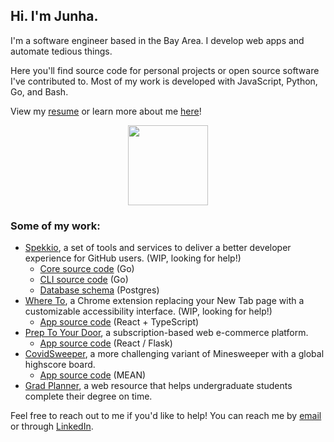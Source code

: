 ## Hi. I'm Junha.

I'm a software engineer based in the Bay Area. I develop web apps and automate tedious things.

Here you'll find source code for personal projects or open source software I've contributed to. Most of my work is developed with JavaScript, Python, Go, and Bash.

View my [resume](https://park-junha.github.io/Resume/) or learn more about me [here](https://junha.dev)!

<p align="center">
  <img width="128" src="https://github.com/park-junha/park-junha/blob/master/nu.gif">
</p>

### Some of my work:
- [Spekkio](https://github.com/spekkio-bot), a set of tools and services to deliver a better developer experience for GitHub users. (WIP, looking for help!)
  - [Core source code](https://github.com/spekkio-bot/spekkio) (Go)
  - [CLI source code](https://github.com/spekkio-bot/spekkio-cli) (Go)
  - [Database schema](https://github.com/spekkio-bot/spekkio-dbschema) (Postgres)
- [Where To](https://chrome.google.com/webstore/detail/where-to/kdhcodpjaffhbbphkahnkbllddjihima), a Chrome extension replacing your New Tab page with a customizable accessibility interface. (WIP, looking for help!)
  - [App source code](https://github.com/park-junha/WhereTo) (React + TypeScript)
- [Prep To Your Door](https://preptoyourdoor.netlify.app), a subscription-based web e-commerce platform.
  - [App source code](https://github.com/infinite-options/Prep-To-Your-Door) (React / Flask)
- [CovidSweeper](https://park-junha.github.io/CovidSweeper/), a more challenging variant of Minesweeper with a global highscore board.
  - [App source code](https://github.com/park-junha/CovidSweeper) (MEAN)
- [Grad Planner](http://gradplanner.us), a web resource that helps undergraduate students complete their degree on time.

Feel free to reach out to me if you'd like to help! You can reach me by [email](mailto:jpark3@scu.edu) or through [LinkedIn](https://www.linkedin.com/in/park-junha/).
